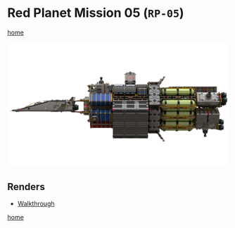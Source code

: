 # Red Planet Mission 05 (`RP-05`)

[home](../../README.md)

![](banner.png)

## Renders
* [Walkthrough](walkthrough/README.md)

[home](../../README.md)